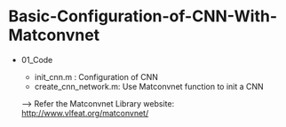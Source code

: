# Basic-Configuration-of-CNN-With-Matconvnet

- 01_Code
  + init_cnn.m : Configuration of CNN
  + create_cnn_network.m: Use Matconvnet function to init a CNN 
  
  --> Refer the Matconvnet Library website: http://www.vlfeat.org/matconvnet/  
